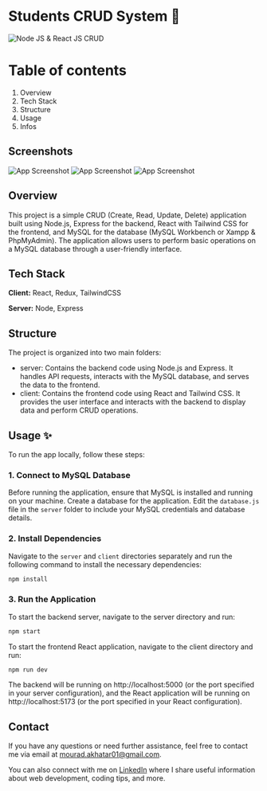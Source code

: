 # Students CRUD System 📝

![Node JS & React JS CRUD](./client/src/assets/project-banner.png)

# Table of contents

1. Overview
2. Tech Stack
3. Structure
4. Usage
5. Infos

## Screenshots

![App Screenshot](./client/src/assets/screenshot.png)
![App Screenshot](./client/src/assets/add_student.png)
![App Screenshot](./client/src/assets/CRUD.png)

## Overview

This project is a simple CRUD (Create, Read, Update, Delete) application built using Node.js, Express for the backend, React with Tailwind CSS for the frontend, and MySQL for the database (MySQL Workbench or Xampp & PhpMyAdmin). The application allows users to perform basic operations on a MySQL database through a user-friendly interface.

## Tech Stack

**Client:** React, Redux, TailwindCSS

**Server:** Node, Express

## Structure

The project is organized into two main folders:

- server: Contains the backend code using Node.js and Express. It handles API requests, interacts with the MySQL database, and serves the data to the frontend.
- client: Contains the frontend code using React and Tailwind CSS. It provides the user interface and interacts with the backend to display data and perform CRUD operations.

## Usage ✨

To run the app locally, follow these steps:

### 1. Connect to MySQL Database

Before running the application, ensure that MySQL is installed and running on your machine. Create a database for the application. Edit the `database.js` file in the `server` folder to include your MySQL credentials and database details.

### 2. Install Dependencies

Navigate to the `server` and `client` directories separately and run the following command to install the necessary dependencies:

```bash
npm install
```

### 3. Run the Application

To start the backend server, navigate to the server directory and run:

```bash
npm start
```

To start the frontend React application, navigate to the client directory and run:

```bash
npm run dev
```

The backend will be running on http://localhost:5000 (or the port specified in your server configuration), and the React application will be running on http://localhost:5173 (or the port specified in your React configuration).

## Contact

If you have any questions or need further assistance, feel free to contact me via email at [mourad.akhatar01@gmail.com](mailto:mourad.akhatar01@gmail.com).

You can also connect with me on [LinkedIn](https://www.linkedin.com/in/akhatarmourad/) where I share useful information about web development, coding tips, and more.
